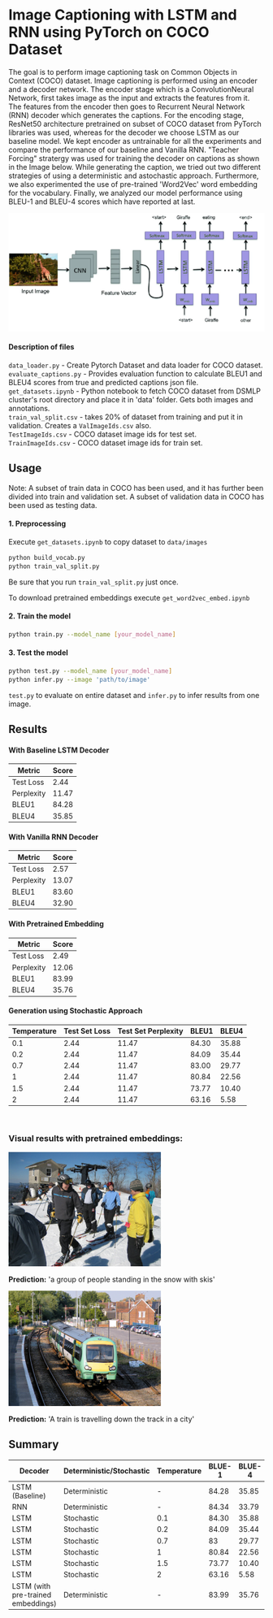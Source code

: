 # Image Captioning with LSTM and RNN using PyTorch on COCO Dataset

The goal is to perform image captioning task on Common Objects in Context (COCO) dataset. Image captioning is performed using an encoder and a decoder network. The encoder stage which is a ConvolutionNeural Network, first takes image as the input and extracts the features from it. The features from the encoder then goes to Recurrent Neural Network (RNN) decoder which generates the captions. For the encoding stage, ResNet50 architecture pretrained on subset of COCO dataset from PyTorch libraries was used, whereas for the decoder we choose LSTM as our baseline model. We kept encoder as untrainable for all the experiments and compare the performance of our baseline and Vanilla RNN. "Teacher Forcing" stratergy was used for training the decoder on captions as shown in the Image below. While generating the caption, we tried out two different strategies of using a deterministic and astochastic approach. Furthermore, we also experimented the use of pre-trained 'Word2Vec' word embedding for the vocabulary.  Finally, we analyzed our model performance using BLEU-1 and BLEU-4 scores which have reported at last.

![Image Captioning Network Architecture](figures/network_architecture.png)


#### Description of files
`data_loader.py` - Create Pytorch Dataset and data loader for COCO dataset. <br/>
`evaluate_captions.py` - Provides evaluation function to calculate BLEU1 and BLEU4 scores from true and predicted captions json file. <br/>
`get_datasets.ipynb` - Python notebook to fetch COCO dataset from DSMLP cluster's root directory and place it in 'data' folder. Gets both images and annotations.<br/>
`train_val_split.csv` - takes 20% of dataset from training and put it in validation. Creates a `ValImageIds.csv` also. <br/>
`TestImageIds.csv` - COCO dataset image ids for test set. <br/>
`TrainImageIds.csv` - COCO dataset image ids for train set.

## Usage
Note: A subset of train data in COCO has been used, and it has further been divided into train and validation set. A subset of validation data in COCO has been used as testing data.
#### 1. Preprocessing

Execute `get_datasets.ipynb` to copy dataset to `data/images`
```bash
python build_vocab.py
python train_val_split.py
```
Be sure that you run `train_val_split.py` just once.

To download pretrained embeddings execute `get_word2vec_embed.ipynb`

#### 2. Train the model

```bash
python train.py --model_name [your_model_name]
```

#### 3. Test the model 
```bash
python test.py --model_name [your_model_name]
python infer.py --image 'path/to/image'
```
`test.py` to evaluate on entire dataset and `infer.py` to infer results from one image.
<br>

## Results

#### With Baseline LSTM Decoder
| Metric     | Score |
| ---------- | ----- |
| Test Loss  | 2.44  |
| Perplexity | 11.47 |
| BLEU1      | 84.28 |
| BLEU4      | 35.85 |

#### With Vanilla RNN Decoder
| Metric     | Score |
| ---------- | ----- |
| Test Loss  | 2.57  |
| Perplexity | 13.07 |
| BLEU1      | 83.60 |
| BLEU4      | 32.90 |

#### With Pretrained Embedding
| Metric     | Score |
| ---------- | ----- |
| Test Loss  | 2.49  |
| Perplexity | 12.06 |
| BLEU1      | 83.99 |
| BLEU4      | 35.76 |

####  Generation using Stochastic Approach
|Temperature | Test Set Loss | Test Set Perplexity | BLEU1 | BLEU4 |
| --- | ---- | ----- | ----- | ----- |
| 0.1 | 2.44 | 11.47 | 84.30 | 35.88 |
| 0.2 | 2.44 | 11.47 | 84.09 | 35.44 |
| 0.7 | 2.44 | 11.47 | 83.00 | 29.77 |
|  1  | 2.44 | 11.47 | 80.84 | 22.56 |
| 1.5 | 2.44 | 11.47 | 73.77 | 10.40 |
|  2  | 2.44 | 11.47 | 63.16 | 5.58  |

<br>

### Visual results with pretrained embeddings: 

<!-- ![Image Example 1](figures/output1.jpg) -->
<img src="figures/output1.jpg" width="300" align: center> 

**Prediction:** 'a group of people standing in the snow with skis'

<!-- ![Image Example 1](figures/output2.jpg) -->
<img src="figures/output2.jpg" width="300" align: center> 

**Prediction:** 'A train is travelling down the track in a city'

## Summary

<center>

|Decoder|Deterministic/Stochastic|Temperature|BLUE-1|BLUE-4|
| ----  | ---------------------- | --------- | ---- | ---- |
|LSTM (Baseline)| Deterministic  | -         |84.28 | 35.85|
|RNN  | Deterministic | - | 84.34 | 33.79 |
|LSTM | Stochastic  | 0.1 | 84.30 | 35.88 |
|LSTM | Stochastic  | 0.2 | 84.09 | 35.44 |
|LSTM | Stochastic  | 0.7 | 83    | 29.77 |
|LSTM | Stochastic  |  1  | 80.84 | 22.56 |
|LSTM | Stochastic  | 1.5 | 73.77 | 10.40 |
|LSTM | Stochastic  | 2   | 63.16 | 5.58  |
|LSTM (with pre-trained embeddings) | Deterministic | - | 83.99 | 35.76 |

</center>
